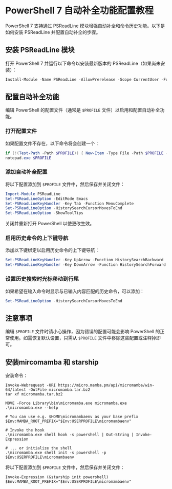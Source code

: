 
# PowerShell 7 自动补全功能配置教程

PowerShell 7 支持通过 PSReadLine 模块增强自动补全和命令历史功能。以下是如何安装 PSReadLine 并配置自动补全的步骤。

## 安装 PSReadLine 模块

打开 PowerShell 7 并运行以下命令以安装最新版本的 PSReadLine（如果尚未安装）：

```powershell
Install-Module -Name PSReadLine -AllowPrerelease -Scope CurrentUser -Force -SkipPublisherCheck
```

## 配置自动补全功能

编辑 PowerShell 的配置文件（通常是 `$PROFILE` 文件）以启用和配置自动补全功能。

### 打开配置文件

如果配置文件不存在，以下命令将会创建一个：

```powershell
if (!(Test-Path -Path $PROFILE)) { New-Item -Type File -Path $PROFILE -Force }
notepad.exe $PROFILE
```

### 添加自动补全配置

将以下配置添加到 `$PROFILE` 文件中，然后保存并关闭文件：

```powershell
Import-Module PSReadLine
Set-PSReadLineOption -EditMode Emacs
Set-PSReadLineKeyHandler -Key Tab -Function MenuComplete
Set-PSReadLineOption -HistorySearchCursorMovesToEnd
Set-PSReadLineOption -ShowToolTips
```

关闭并重新打开 PowerShell 以使更改生效。

### 启用历史命令的上下键导航

添加以下键绑定以启用历史命令的上下键导航：

```powershell
Set-PSReadLineKeyHandler -Key UpArrow -Function HistorySearchBackward
Set-PSReadLineKeyHandler -Key DownArrow -Function HistorySearchForward
```

### 设置历史搜索时光标移动到行尾

如果希望在输入命令时显示与已输入内容匹配的历史命令，可以添加：

```powershell
Set-PSReadLineOption -HistorySearchCursorMovesToEnd
```

## 注意事项

编辑 `$PROFILE` 文件时请小心操作，因为错误的配置可能会影响 PowerShell 的正常使用。如需恢复默认设置，只需从 `$PROFILE` 文件中移除这些配置或注释掉即可。

## 安装mircomamba 和 starship


安装命令：

```shell
Invoke-Webrequest -URI https://micro.mamba.pm/api/micromamba/win-64/latest -OutFile micromamba.tar.bz2
tar xf micromamba.tar.bz2

MOVE -Force Library\bin\micromamba.exe micromamba.exe
.\micromamba.exe --help

# You can use e.g. $HOME\micromambaenv as your base prefix
$Env:MAMBA_ROOT_PREFIX="$Env:USERPROFILE\micromambaenv"

# Invoke the hook
.\micromamba.exe shell hook -s powershell | Out-String | Invoke-Expression

# ... or initialize the shell
.\micromamba.exe shell init -s powershell -p $Env:USERPROFILE\micromambaenv
```

将以下配置添加到 `$PROFILE` 文件中，然后保存并关闭文件：

```shell
Invoke-Expression (&starship init powershell)
$Env:MAMBA_ROOT_PREFIX="$Env:USERPROFILE\micromambaenv"
```
